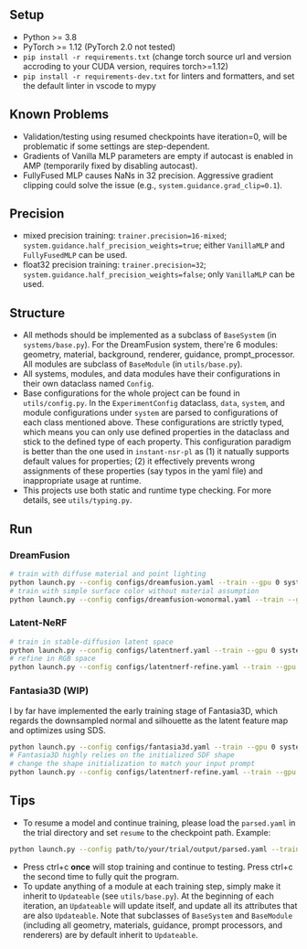 ## Setup
- Python >= 3.8
- PyTorch >= 1.12 (PyTorch 2.0 not tested)
- `pip install -r requirements.txt` (change torch source url and version accroding to your CUDA version, requires torch>=1.12)
- `pip install -r requirements-dev.txt` for linters and formatters, and set the default linter in vscode to mypy

## Known Problems
- Validation/testing using resumed checkpoints have iteration=0, will be problematic if some settings are step-dependent.
- Gradients of Vanilla MLP parameters are empty if autocast is enabled in AMP (temporarily fixed by disabling autocast).
- FullyFused MLP causes NaNs in 32 precision. Aggressive gradient clipping could solve the issue (e.g., `system.guidance.grad_clip=0.1`).

## Precision
- mixed precision training: `trainer.precision=16-mixed`; `system.guidance.half_precision_weights=true`; either `VanillaMLP` and `FullyFusedMLP` can be used.
- float32 precision training: `trainer.precision=32`; `system.guidance.half_precision_weights=false`; only `VanillaMLP` can be used.

## Structure
- All methods should be implemented as a subclass of `BaseSystem` (in `systems/base.py`). For the DreamFusion system, there're 6 modules: geometry, material, background, renderer, guidance, prompt_processor. All modules are subclass of `BaseModule` (in `utils/base.py`).
- All systems, modules, and data modules have their configurations in their own dataclass named `Config`.
- Base configurations for the whole project can be found in `utils/config.py`. In the `ExperimentConfig` dataclass, `data`, `system`, and module configurations under `system` are parsed to configurations of each class mentioned above. These configurations are strictly typed, which means you can only use defined properties in the dataclass and stick to the defined type of each property. This configuration paradigm is better than the one used in `instant-nsr-pl` as (1) it natually supports default values for properties; (2) it effectively prevents wrong assignments of these properties (say typos in the yaml file) and inappropriate usage at runtime.
- This projects use both static and runtime type checking. For more details, see `utils/typing.py`.

## Run
### DreamFusion
```bash
# train with diffuse material and point lighting
python launch.py --config configs/dreamfusion.yaml --train --gpu 0 system.prompt_processor.prompt="a hamburger"
# train with simple surface color without material assumption
python launch.py --config configs/dreamfusion-wonormal.yaml --train --gpu 0 system.prompt_processor.prompt="a hamburger"
```
### Latent-NeRF
```bash
# train in stable-diffusion latent space
python launch.py --config configs/latentnerf.yaml --train --gpu 0 system.prompt_processor.prompt="a hamburger"
# refine in RGB space
python launch.py --config configs/latentnerf-refine.yaml --train --gpu 0 system.prompt_processor.prompt="a hamburger" system.weights=path/to/latentnerf/weights
```
### Fantasia3D (WIP)
I by far have implemented the early training stage of Fantasia3D, which regards the downsampled normal and silhouette as the latent feature map and optimizes using SDS.
```bash
python launch.py --config configs/fantasia3d.yaml --train --gpu 0 system.prompt_processor.prompt="a ripe strawberry"
# Fantasia3D highly relies on the initialized SDF shape
# change the shape initialization to match your input prompt
python launch.py --config configs/latentnerf-refine.yaml --train --gpu 0 system.prompt_processor.prompt="The leaning tower of Pisa" system.geometry.shape_init=ellipsoid system.geometry.shape_init_params="[0.3,0.3,0.8]"
```

## Tips
- To resume a model and continue training, please load the `parsed.yaml` in the trial directory and set `resume` to the checkpoint path. Example:
```bash
python launch.py --config path/to/your/trial/output/parsed.yaml --train --gpu 0 resume=path/to/your/checkpoint
```
- Press ctrl+c **once** will stop training and continue to testing. Press ctrl+c the second time to fully quit the program.
- To update anything of a module at each training step, simply make it inherit to `Updateable` (see `utils/base.py`). At the beginning of each iteration, an `Updateable` will update itself, and update all its attributes that are also `Updateable`. Note that subclasses of `BaseSystem` and `BaseModule` (including all geometry, materials, guidance, prompt processors, and renderers) are by default inherit to `Updateable`.